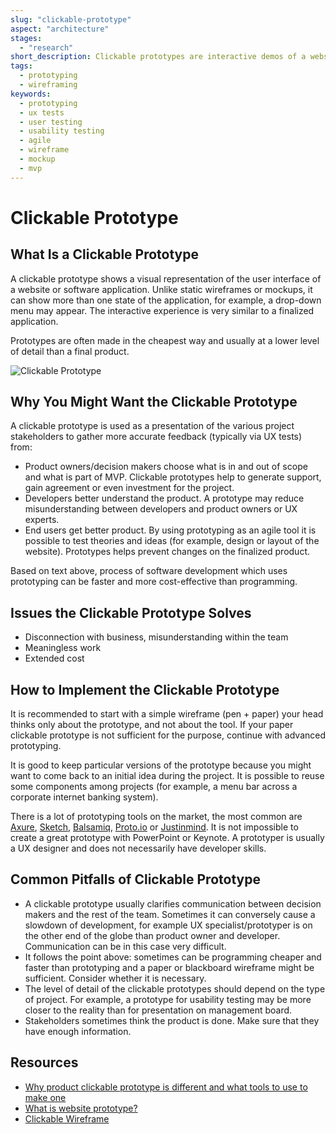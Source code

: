 ```yaml
---
slug: "clickable-prototype"
aspect: "architecture"
stages:
  - "research"
short_description: Clickable prototypes are interactive demos of a website or software application. These are often used to gather feedback early in the project lifecycle, before the project goes into the final stage of development.
tags:
  - prototyping
  - wireframing
keywords:
  - prototyping
  - ux tests
  - user testing
  - usability testing
  - agile
  - wireframe
  - mockup
  - mvp
---
```


# Clickable Prototype

## What Is a Clickable Prototype

A clickable prototype shows a visual representation of the user interface of a website or software application. Unlike static wireframes or mockups, it can show more than one state of the application, for example, a drop-down menu may appear. The interactive experience is very similar to a finalized application.

Prototypes are often made in the cheapest way and usually at a lower level of detail than a final product.

![Clickable Prototype](/files/clickable_prototype.gif)

## Why You Might Want the Clickable Prototype

A clickable prototype is used as a presentation of the various project stakeholders to gather more accurate feedback (typically via UX tests) from:

- Product owners/decision makers choose what is in and out of scope and what is part of MVP. Clickable prototypes help to generate support, gain agreement or even investment for the project.
- Developers better understand the product. A prototype may reduce misunderstanding between developers and product owners or UX experts.
- End users get better product. By using prototyping as an agile tool it is possible to test theories and ideas (for example, design or layout of the website). Prototypes helps prevent changes on the finalized product.

Based on text above, process of software development which uses prototyping can be faster and more cost-effective than programming.

## Issues the Clickable Prototype Solves

- Disconnection with business, misunderstanding within the team
- Meaningless work
- Extended cost

## How to Implement the Clickable Prototype

It is recommended to start with a simple wireframe (pen + paper) your head thinks only about the prototype, and not about the tool. If your paper clickable prototype is not sufficient for the purpose, continue with advanced prototyping.

It is good to keep particular versions of the prototype because you might want to come back to an initial idea during the project. It is possible to reuse some components among projects (for example, a menu bar across a corporate internet banking system).

There is a lot of prototyping tools on the market, the most common are [Axure](https://www.axure.com/), [Sketch](https://www.sketchapp.com/), [Balsamiq](https://balsamiq.com/), [Proto.io](https://proto.io/) or [Justinmind](https://www.justinmind.com/). It is not impossible to create a great prototype with PowerPoint or Keynote. A prototyper is usually a UX designer and does not necessarily have developer skills.

## Common Pitfalls of Clickable Prototype

- A clickable prototype usually clarifies communication between decision makers and the rest of the team. Sometimes it can conversely cause a slowdown of development, for example UX specialist/prototyper is on the other end of the globe than product owner and developer. Communication can be in this case very difficult.
- It follows the point above: sometimes can be programming cheaper and faster than prototyping and a paper or blackboard wireframe might be sufficient. Consider whether it is necessary.
- The level of detail of the clickable prototypes should depend on the type of project. For example, a prototype for usability testing may be more closer to the reality than for presentation on management board.
- Stakeholders sometimes think the product is done. Make sure that they have enough information.

## Resources

- [Why product clickable prototype is different and what tools to use to make one](https://kfginternational.com/blog/product-clickable-prototype/)
- [What is website prototype?](https://www.experienceux.co.uk/faqs/what-is-a-website-prototype/)
- [Clickable Wireframe](https://pidoco.com/en/help/ux/clickable-wireframe)
